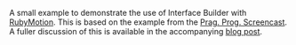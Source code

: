 A small example to demonstrate the use of Interface Builder with [RubyMotion][RM]. This is based on the example from the [Prag. Prog. Screencast][PP]. A fuller discussion of this is available in the accompanying [blog post][BP].

[RM]: http://www.rubymotion.com/
[PP]: http://pragmaticstudio.com/screencasts/rubymotion
[BP]: http://ianp.org/2012/05/07/rubymotion-and-interface-builder

